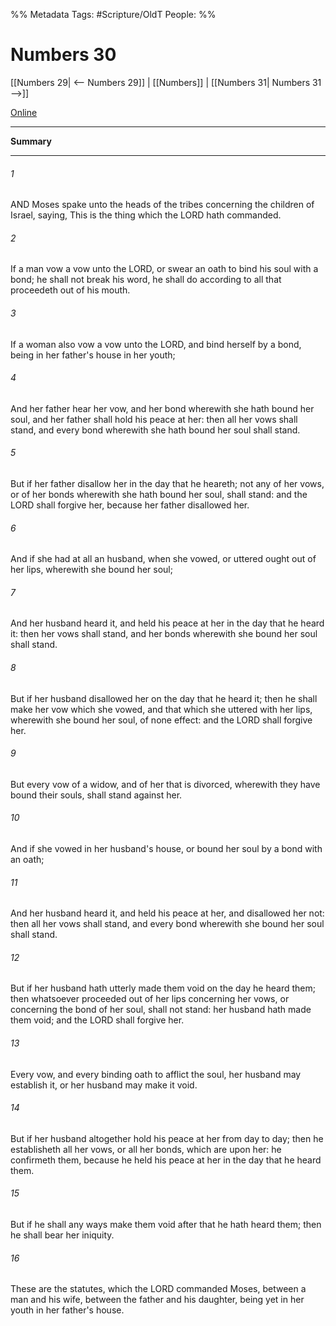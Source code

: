 

%% Metadata
Tags: #Scripture/OldT
People: 
%%
# Numbers 30
[[Numbers 29| <-- Numbers 29]] | [[Numbers]] | [[Numbers 31| Numbers 31 -->]]

[Online](https://churchofjesuschrist.org/study/scriptures/ot/num/30?lang=eng)

---
__Summary__



---

###### 1
AND Moses spake unto the heads of the tribes concerning the children of Israel, saying, This is the thing which the LORD hath commanded.
###### 2
If a man vow a vow unto the LORD, or swear an oath to bind his soul with a bond; he shall not break his word, he shall do according to all that proceedeth out of his mouth.
###### 3
If a woman also vow a vow unto the LORD, and bind herself by a bond, being in her father's house in her youth;
###### 4
And her father hear her vow, and her bond wherewith she hath bound her soul, and her father shall hold his peace at her: then all her vows shall stand, and every bond wherewith she hath bound her soul shall stand.
###### 5
But if her father disallow her in the day that he heareth; not any of her vows, or of her bonds wherewith she hath bound her soul, shall stand: and the LORD shall forgive her, because her father disallowed her.
###### 6
And if she had at all an husband, when she vowed, or uttered ought out of her lips, wherewith she bound her soul;
###### 7
And her husband heard it, and held his peace at her in the day that he heard it: then her vows shall stand, and her bonds wherewith she bound her soul shall stand.
###### 8
But if her husband disallowed her on the day that he heard it; then he shall make her vow which she vowed, and that which she uttered with her lips, wherewith she bound her soul, of none effect: and the LORD shall forgive her.
###### 9
But every vow of a widow, and of her that is divorced, wherewith they have bound their souls, shall stand against her.
###### 10
And if she vowed in her husband's house, or bound her soul by a bond with an oath;
###### 11
And her husband heard it, and held his peace at her, and disallowed her not: then all her vows shall stand, and every bond wherewith she bound her soul shall stand.
###### 12
But if her husband hath utterly made them void on the day he heard them; then whatsoever proceeded out of her lips concerning her vows, or concerning the bond of her soul, shall not stand: her husband hath made them void; and the LORD shall forgive her.
###### 13
Every vow, and every binding oath to afflict the soul, her husband may establish it, or her husband may make it void.
###### 14
But if her husband altogether hold his peace at her from day to day; then he establisheth all her vows, or all her bonds, which are upon her: he confirmeth them, because he held his peace at her in the day that he heard them.
###### 15
But if he shall any ways make them void after that he hath heard them; then he shall bear her iniquity.
###### 16
These are the statutes, which the LORD commanded Moses, between a man and his wife, between the father and his daughter, being yet in her youth in her father's house.



